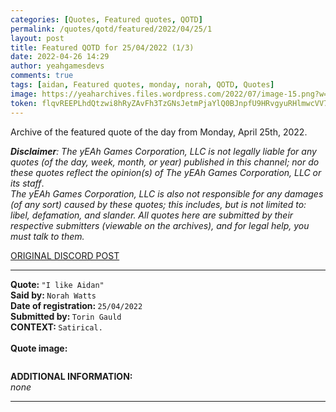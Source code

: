 ```yaml
---
categories: [Quotes, Featured quotes, QOTD]
permalink: /quotes/qotd/featured/2022/04/25/1
layout: post
title: Featured QOTD for 25/04/2022 (1/3)
date: 2022-04-26 14:29
author: yeahgamesdevs
comments: true
tags: [aidan, Featured quotes, monday, norah, QOTD, Quotes]
image: https://yeaharchives.files.wordpress.com/2022/07/image-15.png?w=506
token: flqvREEPLhdQtzwi8hRyZAvFh3TzGNsJetmPjaYlQ0BJnpfU9HRvgyuRHlmwcVV78f7lSgSmEiug4PT5K941MESJc4reVQA7AC4oLovSbShwk1NeWWui0Eal7WzSIAuJPVcGQUntnOez
---
```

<!-- wp:paragraph -->
<p>Archive of the featured quote of the day from Monday, April 25th, 2022. </p>
<!-- /wp:paragraph -->

<!-- wp:paragraph -->
<p><em><strong>Disclaimer</strong>: The yEAh Games Corporation, LLC is not legally liable for any quotes (of the day, week, month, or year) published in this channel; nor do these quotes reflect the opinion(s) of The yEAh Games Corporation, LLC or its staff</em>.<br><em>The yEAh Games Corporation, LLC is also not responsible for any damages (of any sort) caused by these quotes; this includes, but is not limited to: libel, defamation, and slander. All quotes here are submitted by their respective submitters (viewable on the archives), and for legal help, you must talk to them.</em><br><a href="https://cdn.discordapp.com/attachments/958100064079839303/964566123628609628/unknown.png"></a></p>
<!-- /wp:paragraph -->

<!-- wp:buttons {"layout":{"type":"flex","justifyContent":"left"}} -->
<div class="wp-block-buttons"><!-- wp:button {"textColor":"vivid-cyan-blue","align":"center","style":{"border":{"radius":"18px"}},"className":"is-style-fill"} -->
<div class="wp-block-button aligncenter is-style-fill"><a class="wp-block-button__link has-vivid-cyan-blue-color has-text-color wp-element-button" href="https://discord.com/channels/887052880782176266/958100064079839303/968270989777576027" style="border-radius:18px;">ORIGINAL DISCORD POST</a></div>
<!-- /wp:button --></div>
<!-- /wp:buttons -->

<!-- wp:separator {"align":"center","className":"is-style-wide"} -->
<hr class="wp-block-separator aligncenter has-alpha-channel-opacity is-style-wide" />
<!-- /wp:separator -->

<!-- wp:paragraph -->
<p><strong>Quote: </strong><code>"I like Aidan"</code><br><strong>Said by: </strong><code>Norah Watts</code><br><strong>Date of registration: </strong><code>25/04/2022</code> <br><strong>Submitted by: </strong><code>Torin Gauld</code><br><strong>CONTEXT: </strong><code>Satirical.</code><br><br><strong>Quote image:</strong></p>
<!-- /wp:paragraph -->

<!-- wp:image {"id":729,"sizeSlug":"large","linkDestination":"none"} -->
<figure class="wp-block-image size-large"><img src="https://yeaharchives.files.wordpress.com/2022/07/image-15.png?w=506" alt="" class="wp-image-729" /></figure>
<!-- /wp:image -->

<!-- wp:paragraph -->
<p><strong>ADDITIONAL INFORMATION:</strong><br><em>none</em></p>
<!-- /wp:paragraph -->

<!-- wp:separator {"className":"is-style-wide"} -->
<hr class="wp-block-separator has-alpha-channel-opacity is-style-wide" />
<!-- /wp:separator -->
